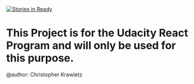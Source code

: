 [![Stories in Ready](https://badge.waffle.io/chriskrj/react_udacity.png?label=ready&title=Ready)](http://waffle.io/chriskrj/react_udacity)

# This Project is for the Udacity React Program and will only be used for this purpose.
@author: Christopher Krawietz
